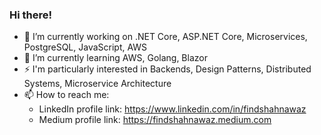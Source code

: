 ### Hi there!

- 🔭 I’m currently working on .NET Core, ASP.NET Core, Microservices, PostgreSQL, JavaScript, AWS
- 🌱 I’m currently learning AWS, Golang, Blazor
- ⚡ I'm particularly interested in Backends, Design Patterns, Distributed Systems, Microservice Architecture
- 📫 How to reach me: 
   - LinkedIn profile link: https://www.linkedin.com/in/findshahnawaz
   - Medium profile link: https://findshahnawaz.medium.com

<!--
**Shahnawaz-QI/Shahnawaz-QI** is a ✨ _special_ ✨ repository because its `README.md` (this file) appears on your GitHub profile.

Here are some ideas to get you started:

- 🔭 I’m currently working on ...
- 🌱 I’m currently learning ...
- 👯 I’m looking to collaborate on ...
- 🤔 I’m looking for help with ...
- 💬 Ask me about ...
- 📫 How to reach me: ...
- 😄 Pronouns: ...
- ⚡ Fun fact: ...
-->

